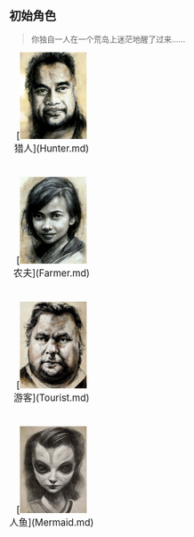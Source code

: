 ## 初始角色  
> 你独自一人在一个荒岛上迷茫地醒了过来……  
  
<div style="display:inline-block"><div class="gamedatalist" style="text-align:center;;min-height:0px;margin-bottom:40px;margin-right:20px;font-size:1.2em;">[<img width="120px" src="Sprite/Hunter17651.png"><br>猎人](Hunter.md)</div><div class="gamedatalist" style="text-align:center;;min-height:0px;margin-bottom:40px;margin-right:20px;font-size:1.2em;">[<img width="120px" src="Sprite/Farmer.png"><br>农夫](Farmer.md)</div><div class="gamedatalist" style="text-align:center;;min-height:0px;margin-bottom:40px;margin-right:20px;font-size:1.2em;">[<img width="120px" src="Sprite/Tourist.png"><br>游客](Tourist.md)</div><div class="gamedatalist" style="text-align:center;;min-height:0px;margin-bottom:40px;margin-right:20px;font-size:1.2em;">[<img width="120px" src="Sprite/MermaidGirl.png"><br>人鱼](Mermaid.md)</div></div>  
  


<script>document.title="可选角色 - 卡牌生存百科 Card Survival Wiki";</script>